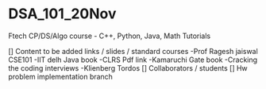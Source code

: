# DSA_101_20Nov
Ftech CP/DS/Algo course - C++, Python, Java, Math Tutorials


[] Content to be added links / slides / standard courses 
-Prof Ragesh jaiswal CSE101
-IIT delh Java book
-CLRS Pdf link
-Kamaruchi Gate book 
-Cracking the coding interviews
-Klienberg Tordos
[] Collaborators / students
[] Hw problem implementation branch
